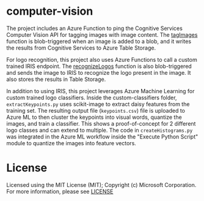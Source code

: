 # computer-vision

The project includes an Azure Function to ping the Cognitive Services Computer Vision API for tagging images with image content. The   [tagImages](https://github.com/laurentran/computer-vision/blob/master/tagImages) function is blob-triggered when an image is added to a blob, and it writes the results from Cognitive Services to Azure Table Storage.

For logo recognition, this project also uses Azure Functions to call a custom trained IRIS endpoint.  The [recognizeLogos](https://github.com/laurentran/computer-vision/blob/master/recognizeLogos) function is also blob-triggered and sends the image to IRIS to recognize the logo present in the image.  It also stores the results in Table Storage.

In addition to using IRIS, this project leverages Azure Machine Learning for custom trained logo classifiers.  Inside the custom-classifiers folder, `extractKeypoints.py` uses scikit-image to extract daisy features from the training set.  The resulting output file (`keypoints.csv`) file is uploaded to Azure ML to then cluster the keypoints into visual words, quantize the images, and train a classifier.  This shows a proof-of-concept for 2 different logo classes and can extend to multiple.  The code in `createHistograms.py` was integrated in the Azure ML workflow inside the "Execute Python Script" module to quantize the images into feature vectors.

# License
Licensed using the MIT License (MIT); Copyright (c) Microsoft Corporation. For more information, please see [LICENSE](https://github.com/laurentran/computer-vision/blob/master/LICENSE)
